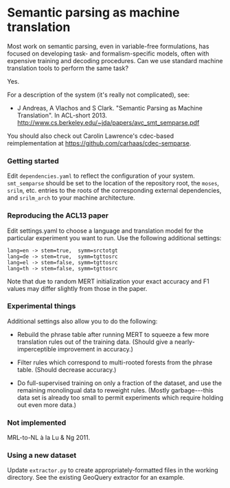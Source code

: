 # Semantic parsing as machine translation

Most work on semantic parsing, even in variable-free formulations, has focused
on developing task- and formalism-specific models, often with expensive
training and decoding procedures. Can we use standard machine translation tools
to perform the same task? 

Yes. 

For a description of the system (it's really not complicated), see:

- J Andreas, A Vlachos and S Clark. "Semantic Parsing as Machine
  Translation". In ACL-short 2013. 
  http://www.cs.berkeley.edu/~jda/papers/avc_smt_semparse.pdf

You should also check out Carolin Lawrence's cdec-based reimplementation at
https://github.com/carhaas/cdec-semparse. 

### Getting started

Edit `dependencies.yaml` to reflect the configuration of your system.
`smt_semparse` should be set to the location of the repository root, the
`moses`, `srilm`, etc. entries to the roots of the corresponding external
dependencies, and `srilm_arch` to your machine architecture.

### Reproducing the ACL13 paper

Edit settings.yaml to choose a language and translation model for the particular
experiment you want to run. Use the following additional settings:

    lang=en -> stem=true,  symm=srctotgt
    lang=de -> stem=true,  symm=tgttosrc
    lang=el -> stem=false, symm=tgttosrc
    lang=th -> stem=false, symm=tgttosrc

Note that due to random MERT initialization your exact accuracy and F1 values
may differ slightly from those in the paper.

### Experimental things

Additional settings also allow you to do the following:

- Rebuild the phrase table after running MERT to squeeze a few more translation
  rules out of the training data. (Should give a nearly-imperceptible
  improvement in accuracy.)

- Filter rules which correspond to multi-rooted forests from the phrase table.
  (Should decrease accuracy.)

- Do full-supervised training on only a fraction of the dataset, and use the
  remaining monolingual data to reweight rules. (Mostly garbage---this data set
  is already too small to permit experiments which require holding out even more
  data.)

### Not implemented

MRL-to-NL &agrave; la Lu &amp; Ng 2011.

### Using a new dataset

Update `extractor.py` to create appropriately-formatted files in the working
directory. See the existing GeoQuery extractor for an example.
